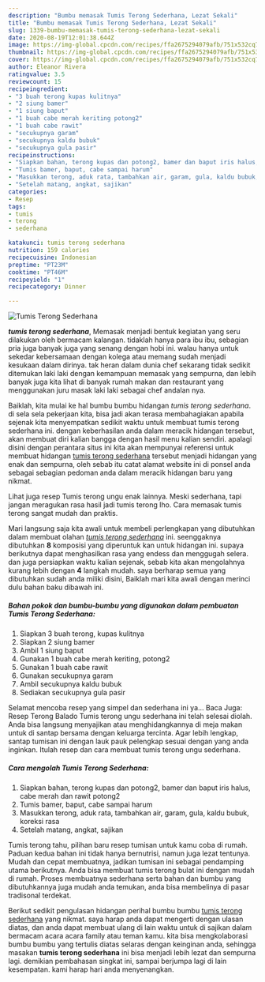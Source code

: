 ```yaml
---
description: "Bumbu memasak Tumis Terong Sederhana, Lezat Sekali"
title: "Bumbu memasak Tumis Terong Sederhana, Lezat Sekali"
slug: 1339-bumbu-memasak-tumis-terong-sederhana-lezat-sekali
date: 2020-08-19T12:01:38.644Z
image: https://img-global.cpcdn.com/recipes/ffa2675294079afb/751x532cq70/tumis-terong-sederhana-foto-resep-utama.jpg
thumbnail: https://img-global.cpcdn.com/recipes/ffa2675294079afb/751x532cq70/tumis-terong-sederhana-foto-resep-utama.jpg
cover: https://img-global.cpcdn.com/recipes/ffa2675294079afb/751x532cq70/tumis-terong-sederhana-foto-resep-utama.jpg
author: Eleanor Rivera
ratingvalue: 3.5
reviewcount: 15
recipeingredient:
- "3 buah terong kupas kulitnya"
- "2 siung bamer"
- "1 siung baput"
- "1 buah cabe merah keriting potong2"
- "1 buah cabe rawit"
- "secukupnya garam"
- "secukupnya kaldu bubuk"
- "secukupnya gula pasir"
recipeinstructions:
- "Siapkan bahan, terong kupas dan potong2, bamer dan baput iris halus, cabe merah dan rawit potong2"
- "Tumis bamer, baput, cabe sampai harum"
- "Masukkan terong, aduk rata, tambahkan air, garam, gula, kaldu bubuk, koreksi rasa"
- "Setelah matang, angkat, sajikan"
categories:
- Resep
tags:
- tumis
- terong
- sederhana

katakunci: tumis terong sederhana 
nutrition: 159 calories
recipecuisine: Indonesian
preptime: "PT23M"
cooktime: "PT46M"
recipeyield: "1"
recipecategory: Dinner

---
```



![Tumis Terong Sederhana](https://img-global.cpcdn.com/recipes/ffa2675294079afb/751x532cq70/tumis-terong-sederhana-foto-resep-utama.jpg)

<b><i>tumis terong sederhana</i></b>, Memasak menjadi bentuk kegiatan yang seru dilakukan oleh bermacam kalangan. tidaklah hanya para ibu ibu, sebagian pria juga banyak juga yang senang dengan hobi ini. walau hanya untuk sekedar kebersamaan dengan kolega atau memang sudah menjadi kesukaan dalam dirinya. tak heran dalam dunia chef sekarang tidak sedikit ditemukan laki laki dengan kemampuan memasak yang sempurna, dan lebih banyak juga kita lihat di banyak rumah makan dan restaurant yang menggunakan juru masak laki laki sebagai chef andalan nya.

Baiklah, kita mulai ke hal bumbu bumbu hidangan <i>tumis terong sederhana</i>. di sela sela pekerjaan kita, bisa jadi akan terasa membahagiakan apabila sejenak kita menyempatkan sedikit waktu untuk membuat tumis terong sederhana ini. dengan keberhasilan anda dalam meracik hidangan tersebut, akan membuat diri kalian bangga dengan hasil menu kalian sendiri. apalagi disini dengan perantara situs ini kita akan mempunyai referensi untuk membuat hidangan <u>tumis terong sederhana</u> tersebut menjadi hidangan yang enak dan sempurna, oleh sebab itu catat alamat website ini di ponsel anda sebagai sebagian pedoman anda dalam meracik hidangan baru yang nikmat.

Lihat juga resep Tumis terong ungu enak lainnya. Meski sederhana, tapi jangan meragukan rasa hasil jadi tumis terong lho. Cara memasak tumis terong sangat mudah dan praktis.


Mari langsung saja kita awali untuk membeli perlengkapan yang dibutuhkan dalam membuat olahan <u><i>tumis terong sederhana</i></u> ini. seenggaknya dibutuhkan <b>8</b> komposisi yang diperuntuk kan untuk hidangan ini. supaya berikutnya dapat menghasilkan rasa yang endess dan menggugah selera. dan juga persiapkan waktu kalian sejenak, sebab kita akan mengolahnya kurang lebih dengan <b>4</b> langkah mudah. saya berharap semua yang dibutuhkan sudah anda miliki disini, Baiklah mari kita awali dengan merinci dulu bahan baku dibawah ini.

<!--inarticleads1-->

##### Bahan pokok dan bumbu-bumbu yang digunakan dalam pembuatan Tumis Terong Sederhana:

1. Siapkan 3 buah terong, kupas kulitnya
1. Siapkan 2 siung bamer
1. Ambil 1 siung baput
1. Gunakan 1 buah cabe merah keriting, potong2
1. Gunakan 1 buah cabe rawit
1. Gunakan secukupnya garam
1. Ambil secukupnya kaldu bubuk
1. Sediakan secukupnya gula pasir


Selamat mencoba resep yang simpel dan sederhana ini ya… Baca Juga: Resep Terong Balado Tumis terong ungu sederhana ini telah selesai diolah. Anda bisa langsung menyajikan atau menghidangkannya di meja makan untuk di santap bersama dengan keluarga tercinta. Agar lebih lengkap, santap tumisan ini dengan lauk pauk pelengkap sesuai dengan yang anda inginkan. Itulah resep dan cara membuat tumis terong ungu sederhana. 

<!--inarticleads2-->

##### Cara mengolah Tumis Terong Sederhana:

1. Siapkan bahan, terong kupas dan potong2, bamer dan baput iris halus, cabe merah dan rawit potong2
1. Tumis bamer, baput, cabe sampai harum
1. Masukkan terong, aduk rata, tambahkan air, garam, gula, kaldu bubuk, koreksi rasa
1. Setelah matang, angkat, sajikan


Tumis terong tahu, pilihan baru resep tumisan untuk kamu coba di rumah. Paduan kedua bahan ini tidak hanya bernutrisi, namun juga lezat tentunya. Mudah dan cepat membuatnya, jadikan tumisan ini sebagai pendamping utama berikutnya. Anda bisa membuat tumis terong bulat ini dengan mudah di rumah. Proses membuatnya sederhana serta bahan dan bumbu yang dibutuhkannya juga mudah anda temukan, anda bisa membelinya di pasar tradisonal terdekat. 

Berikut sedikit pengulasan hidangan perihal bumbu bumbu <u>tumis terong sederhana</u> yang nikmat. saya harap anda dapat mengerti dengan ulasan diatas, dan anda dapat membuat ulang di lain waktu untuk di sajikan dalam bermacam acara acara family atau teman kamu. kita bisa mengkolaborasi bumbu bumbu yang tertulis diatas selaras dengan keinginan anda, sehingga masakan <b>tumis terong sederhana</b> ini bisa menjadi lebih lezat dan sempurna lagi. demikian pembahasan singkat ini, sampai berjumpa lagi di lain kesempatan. kami harap hari anda menyenangkan.
